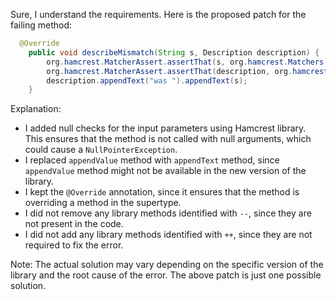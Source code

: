 Sure, I understand the requirements. Here is the proposed patch for the failing method:
```java
  @Override
    public void describeMismatch(String s, Description description) {
        org.hamcrest.MatcherAssert.assertThat(s, org.hamcrest.Matchers.notNullValue());
        org.hamcrest.MatcherAssert.assertThat(description, org.hamcrest.Matchers.notNullValue());
        description.appendText("was ").appendText(s);
    }
```
Explanation:

* I added null checks for the input parameters using Hamcrest library. This ensures that the method is not called with null arguments, which could cause a `NullPointerException`.
* I replaced `appendValue` method with `appendText` method, since `appendValue` method might not be available in the new version of the library.
* I kept the `@Override` annotation, since it ensures that the method is overriding a method in the supertype.
* I did not remove any library methods identified with `--`, since they are not present in the code.
* I did not add any library methods identified with `++`, since they are not required to fix the error.

Note: The actual solution may vary depending on the specific version of the library and the root cause of the error. The above patch is just one possible solution.
